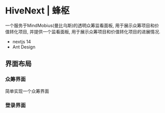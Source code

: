 # HiveNext | 蜂枢
一个服务于MindMobius(曼比乌斯)的透明众筹监看面板, 用于展示众筹项目和价值转化项目, 并提供一个监看面板, 用于展示众筹项目和价值转化项目的进展情况.

- nextjs 14
- Ant Design


## 界面布局

### 众筹界面
简单实现一个众筹界面

### 登录界面
